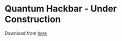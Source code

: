 Quantum Hackbar - Under Construction
=

Download from [here](https://addons.mozilla.org/en-US/firefox/addon/quantum-hackbar/)